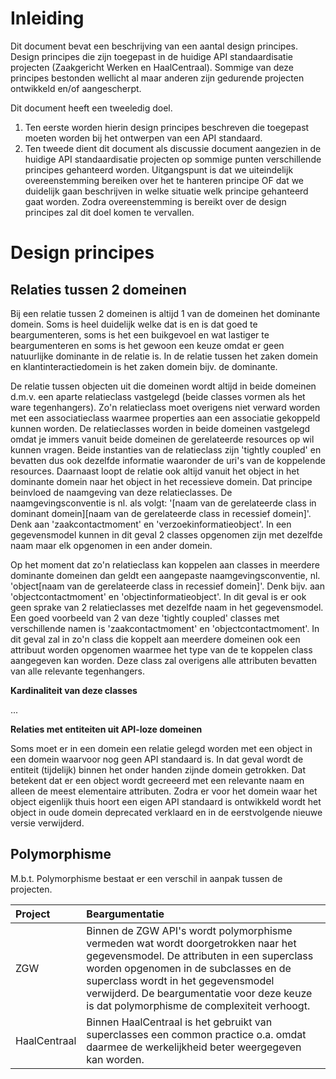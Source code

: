 # Inleiding

Dit document bevat een beschrijving van een aantal design principes. Design principes die zijn toegepast in de huidige API standaardisatie projecten (Zaakgericht Werken en HaalCentraal).
Sommige van deze principes bestonden wellicht al maar anderen zijn gedurende projecten ontwikkeld en/of aangescherpt.

Dit document heeft een tweeledig doel. 
1. Ten eerste worden hierin design principes beschreven die toegepast moeten worden bij het ontwerpen van een API standaard.
2. Ten tweede dient dit document als discussie document aangezien in de huidige API standaardisatie projecten op sommige punten verschillende principes gehanteerd worden.
   Uitgangspunt is dat we uiteindelijk overeenstemming bereiken over het te hanteren principe OF dat we duidelijk gaan beschrijven in welke situatie welk principe gehanteerd gaat worden.
   Zodra overeenstemming is bereikt over de design principes zal dit doel komen te vervallen.

# Design principes

## Relaties tussen 2 domeinen

Bij een relatie tussen 2 domeinen is altijd 1 van de domeinen het dominante domein. 
Soms is heel duidelijk welke dat is en is dat goed te beargumenteren, soms is het een buikgevoel en wat lastiger te beargumenteren en soms is het 
gewoon een keuze omdat er geen natuurlijke dominante in de relatie is. In de relatie tussen het zaken domein en klantinteractiedomein is het zaken 
domein bijv. de dominante.

De relatie tussen objecten uit die domeinen wordt altijd in beide domeinen d.m.v. een aparte relatieclass vastgelegd (beide classes vormen als het ware
tegenhangers). Zo'n relatieclass moet overigens niet verward worden met een associatieclass waarmee properties aan een associatie gekoppeld kunnen worden.
De relatieclasses worden in beide domeinen vastgelegd omdat je immers vanuit beide domeinen de gerelateerde resources op wil kunnen vragen. Beide 
instanties van de relatieclass zijn 'tightly coupled' en bevatten dus ook dezelfde informatie waaronder de uri's van de koppelende resources. 
Daarnaast loopt de relatie ook altijd vanuit het object in het dominante domein naar het object in het recessieve domein. Dat principe beinvloed de 
naamgeving van deze relatieclasses. 
De naamgevingsconventie is nl. als volgt: '[naam van de gerelateerde class in dominant domein][naam van de gerelateerde class in recessief domein]'.
Denk aan 'zaakcontactmoment' en 'verzoekinformatieobject'. In een gegevensmodel kunnen in dit geval 2 classes opgenomen zijn met dezelfde naam maar elk 
opgenomen in een ander domein.

Op het moment dat zo'n relatieclass kan koppelen aan classes in meerdere dominante domeinen dan geldt een aangepaste naamgevingsconventie, nl. 
'object[naam van de gerelateerde class in recessief domein]'. Denk bijv. aan 'objectcontactmoment' en 'objectinformatieobject'. In dit geval is er ook 
geen sprake van 2 relatieclasses met dezelfde naam in het gegevensmodel. Een goed voorbeeld van 2 van deze 'tightly coupled' classes met verschillende
namen is 'zaakcontactmoment' en 'objectcontactmoment'. In dit geval zal in zo'n class die koppelt aan meerdere domeinen ook een attribuut worden opgenomen 
waarmee het type van de te koppelen class aangegeven kan worden. Deze class zal overigens alle attributen bevatten van alle relevante tegenhangers.

**Kardinaliteit van deze classes**

... 

**Relaties met entiteiten uit API-loze domeinen**

Soms moet er in een domein een relatie gelegd worden met een object in een domein waarvoor nog geen API standaard is.
In dat geval wordt de entiteit (tijdelijk) binnen het onder handen zijnde domein getrokken. Dat betekent dat er een object wordt gecreeerd met een
relevante naam en alleen de meest elementaire attributen. Zodra er voor het domein waar het object eigenlijk thuis hoort een eigen API standaard is 
ontwikkeld wordt het object in oude domein deprecated verklaard en in de eerstvolgende nieuwe versie verwijderd.

## Polymorphisme
M.b.t. Polymorphisme bestaat er een verschil in aanpak tussen de projecten.

| Project | Beargumentatie |
|:------- |:-------------- |
| ZGW | Binnen de ZGW API's wordt polymorphisme vermeden wat wordt doorgetrokken naar het gegevensmodel. De attributen in een superclass worden opgenomen in de subclasses en de superclass wordt in het gegevensmodel verwijderd. De beargumentatie voor deze keuze is dat polymorphisme de complexiteit verhoogt. |
| HaalCentraal | Binnen HaalCentraal is het gebruikt van superclasses een common practice o.a. omdat daarmee de werkelijkheid beter weergegeven kan worden. |
